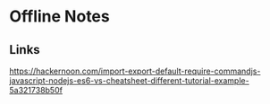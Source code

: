 # Offline Notes

## Links

https://hackernoon.com/import-export-default-require-commandjs-javascript-nodejs-es6-vs-cheatsheet-different-tutorial-example-5a321738b50f
